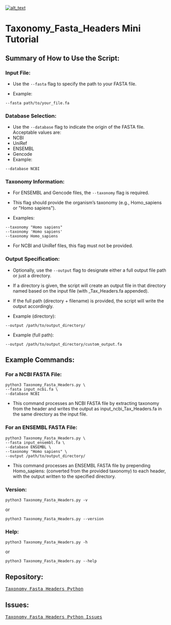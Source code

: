 [![alt_text](https://zenodo.org/badge/DOI/10.5281/zenodo.14967827.svg)](https://doi.org/10.5281/zenodo.14967827)

# Taxonomy_Fasta_Headers Mini Tutorial

## Summary of How to Use the Script:

### Input File:

+ Use the `--fasta` flag to specify the path to your FASTA file.

+ Example:

```
--fasta path/to/your_file.fa
```

### Database Selection:

+ Use the `--database` flag to indicate the origin of the FASTA file. Acceptable values are:
+ NCBI
+ UniRef
+ ENSEMBL
+ Gencode
+ Example:

```
--database NCBI
```

### Taxonomy Information:

+ For ENSEMBL and Gencode files, the `--taxonomy` flag is required.

+ This flag should provide the organism’s taxonomy (e.g., Homo_sapiens or "Homo sapiens").

+ Examples:

```
--taxonomy "Homo sapiens"
--taxonomy 'Homo sapiens'
--taxonomy Homo_sapiens
```

+ For NCBI and UniRef files, this flag must not be provided.

### Output Specification:

+ Optionally, use the `--output` flag to designate either a full output file path or just a directory.

+ If a directory is given, the script will create an output file in
  that directory named based on the input file (with _Tax_Headers.fa
  appended).

+ If the full path (directory + filename) is provided, the script will write the output accordingly.

+ Example (directory):

```
--output /path/to/output_directory/
```

+ Example (full path):

```
--output /path/to/output_directory/custom_output.fa
```

## Example Commands:

### For a NCBI FASTA File:

```
python3 Taxonomy_Fasta_Headers.py \
--fasta input_ncbi.fa \
--database NCBI
```

+ This command processes an NCBI FASTA file by extracting taxonomy
  from the header and writes the output as input_ncbi_Tax_Headers.fa
  in the same directory as the input file.

### For an ENSEMBL FASTA File:

```
python3 Taxonomy_Fasta_Headers.py \
--fasta input_ensembl.fa \
--database ENSEMBL \
--taxonomy "Homo sapiens" \
--output /path/to/output_directory/
```

+ This command processes an ENSEMBL FASTA file by prepending
  Homo_sapiens: (converted from the provided taxonomy) to each header,
  with the output written to the specified directory.

### Version:

```
python3 Taxonomy_Fasta_Headers.py -v
```

or

```
python3 Taxonomy_Fasta_Headers.py --version
```

### Help:

```
python3 Taxonomy_Fasta_Headers.py -h
```

or

```
python3 Taxonomy_Fasta_Headers.py --help
```

## Repository:

<pre>
<a href="https://github.com/raramayo/Taxonomy_Fasta_Headers_Python" target="_blank">Taxonomy_Fasta_Headers_Python</a>
</pre>

## Issues:

<pre>
<a href="https://github.com/raramayo/Taxonomy_Fasta_Headers_Python/issues" target="_blank">Taxonomy_Fasta_Headers_Python_Issues</a>
</pre>
